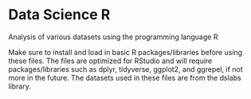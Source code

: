 # Data Science R
 Analysis of various datasets using the programming language R
 
 Make sure to install and load in basic R packages/libraries before using these files. 
 The files are optimized for RStudio and will require packages/libraries such as dplyr, tidyverse, ggplot2, and ggrepel, if not more in the future.
 The datasets used in these files are from the dslabs library.
